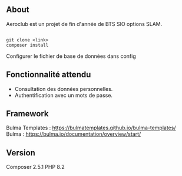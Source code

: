 ## About
Aeroclub est un projet de fin d'année de BTS SIO options SLAM. 

```

git clone <link>
composer install

``` 

Configurer le fichier de base de données dans config

## Fonctionnalité attendu 

- Consultation des données personnelles.
- Authentification avec un mots de passe.


## Framework

Bulma Templates : https://bulmatemplates.github.io/bulma-templates/  
Bulma : https://bulma.io/documentation/overview/start/  


## Version

Composer 2.5.1
PHP 8.2
